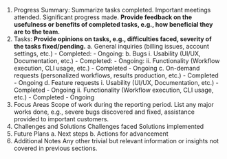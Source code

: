 1. Progress Summary:
    Summarize tasks completed.
    Important meetings attended.
    Significant progress made.
    **Provide feedback on the usefulness or benefits of completed tasks, e.g., how beneficial they are to the team.**
2. Tasks: **Provide opinions on tasks, e.g., difficulties faced, severity of the tasks fixed/pending.**
    a. General inquiries (billing issues, account settings, etc.)
        - Completed:
        - Ongoing:
    b. Bugs
        i. Usability (UI/UX, Documentation, etc.)
            - Completed:
            - Ongoing:
        ii. Functionality (Workflow execution, CLI usage, etc.)
            - Completed
            - Ongoing
    c. On-demand requests (personalized workflows, results production, etc.)
        - Completed
        - Ongoing
    d. Feature requests
        i. Usability (UI/UX, Documentation, etc.)
            - Completed
            - Ongoing
        ii. Functionality (Workflow execution, CLI usage, etc.)
            - Completed
            - Ongoing
4. Focus Areas
    Scope of work during the reporting period.
    List any major works done, e.g., severe bugs discovered and fixed, assistance provided to important customers.
5. Challenges and Solutions
    Challenges faced
    Solutions implemented
6. Future Plans
    a. Next steps
    b. Actions for advancement
7. Additional Notes
    Any other trivial but relevant information or insights not covered in previous sections.
